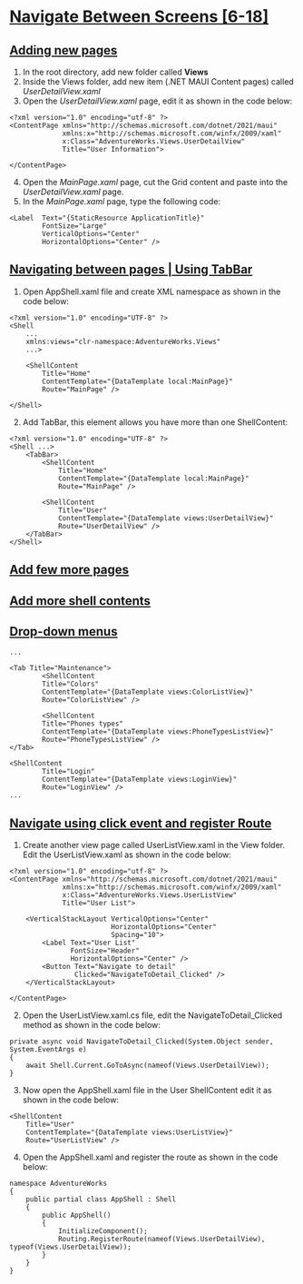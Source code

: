 # [Navigate Between Screens [6-18]](https://youtu.be/1FI3fAe1bBA?si=EgCgLv9-DcDaEnsm)

## [Adding new pages](https://youtu.be/1FI3fAe1bBA?t=71)

1. In the root directory, add new folder called **Views**
2. Inside the Views folder, add new item (.NET MAUI Content pages) called *UserDetailView.xaml*
3. Open the *UserDetailView.xaml* page, edit it as shown in the code below:

```
<?xml version="1.0" encoding="utf-8" ?>
<ContentPage xmlns="http://schemas.microsoft.com/dotnet/2021/maui"
             xmlns:x="http://schemas.microsoft.com/winfx/2009/xaml"
             x:Class="AdventureWorks.Views.UserDetailView"
             Title="User Information">
        
</ContentPage>
```

4. Open the *MainPage.xaml* page, cut the Grid content and paste into the *UserDetailView.xaml* page.
5. In the *MainPage.xaml* page, type the following code:

```
<Label  Text="{StaticResource ApplicationTitle}"
        FontSize="Large"
        VerticalOptions="Center"
        HorizontalOptions="Center" />
```

## [Navigating between pages | Using TabBar](https://youtu.be/1FI3fAe1bBA?t=242)

1. Open AppShell.xaml file and create XML namespace as shown in the code below:

```
<?xml version="1.0" encoding="UTF-8" ?>
<Shell
    ...
    xmlns:views="clr-namespace:AdventureWorks.Views"
    ...>

    <ShellContent
        Title="Home"
        ContentTemplate="{DataTemplate local:MainPage}"
        Route="MainPage" />

</Shell>
```

2. Add TabBar, this element allows you have more than one ShellContent:

```
<?xml version="1.0" encoding="UTF-8" ?>
<Shell ...>
    <TabBar>
        <ShellContent
            Title="Home"
            ContentTemplate="{DataTemplate local:MainPage}"
            Route="MainPage" />

        <ShellContent
            Title="User"
            ContentTemplate="{DataTemplate views:UserDetailView}"
            Route="UserDetailView" />
    </TabBar>
</Shell>
```

## [Add few more pages](https://youtu.be/1FI3fAe1bBA?t=532)

## [Add more shell contents](https://youtu.be/1FI3fAe1bBA?t=572)

## [Drop-down menus](https://youtu.be/1FI3fAe1bBA?t=647)

```
...

<Tab Title="Maintenance">
        <ShellContent
        Title="Colors"
        ContentTemplate="{DataTemplate views:ColorListView}"
        Route="ColorListView" />

        <ShellContent
        Title="Phones types"
        ContentTemplate="{DataTemplate views:PhoneTypesListView}"
        Route="PhoneTypesListView" />
</Tab>

<ShellContent
        Title="Login"
        ContentTemplate="{DataTemplate views:LoginView}"
        Route="LoginView" />
...
```

## [Navigate using click event and register Route](https://youtu.be/1FI3fAe1bBA?t=781)

1. Create another view page called UserListView.xaml in the View folder. Edit the UserListView.xaml as shown in the code below:

```
<?xml version="1.0" encoding="utf-8" ?>
<ContentPage xmlns="http://schemas.microsoft.com/dotnet/2021/maui"
             xmlns:x="http://schemas.microsoft.com/winfx/2009/xaml"
             x:Class="AdventureWorks.Views.UserListView"
             Title="User List">

    <VerticalStackLayout VerticalOptions="Center"
                         HorizontalOptions="Center"
                         Spacing="10">
        <Label Text="User List"
               FontSize="Header"
               HorizontalOptions="Center" />
        <Button Text="Navigate to detail"
                Clicked="NavigateToDetail_Clicked" />
    </VerticalStackLayout>
    
</ContentPage>
```

2. Open the UserListView.xaml.cs file, edit the NavigateToDetail_Clicked method as shown in the code below:

```
private async void NavigateToDetail_Clicked(System.Object sender, System.EventArgs e)
{
    await Shell.Current.GoToAsync(nameof(Views.UserDetailView));
}
```

3. Now open the AppShell.xaml file in the User ShellContent edit it as shown in the code below:

```
<ShellContent
    Title="User"
    ContentTemplate="{DataTemplate views:UserListView}"
    Route="UserListView" />
```

4. Open the AppShell.xaml and register the route as shown in the code below:

```
namespace AdventureWorks
{
    public partial class AppShell : Shell
    {
        public AppShell()
        {
            InitializeComponent();
            Routing.RegisterRoute(nameof(Views.UserDetailView), typeof(Views.UserDetailView));
        }
    }
}
```